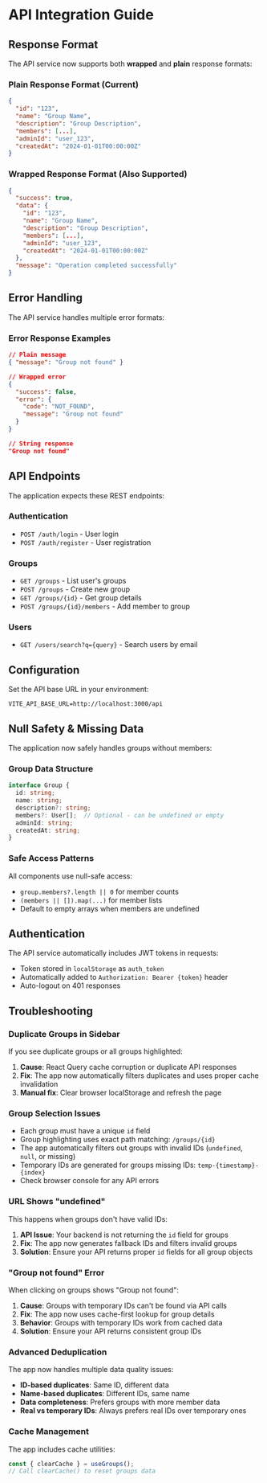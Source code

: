 # API Integration Guide

## Response Format

The API service now supports both **wrapped** and **plain** response formats:

### Plain Response Format (Current)
```json
{
  "id": "123",
  "name": "Group Name",
  "description": "Group Description",
  "members": [...],
  "adminId": "user_123",
  "createdAt": "2024-01-01T00:00:00Z"
}
```

### Wrapped Response Format (Also Supported)
```json
{
  "success": true,
  "data": {
    "id": "123",
    "name": "Group Name",
    "description": "Group Description",
    "members": [...],
    "adminId": "user_123",
    "createdAt": "2024-01-01T00:00:00Z"
  },
  "message": "Operation completed successfully"
}
```

## Error Handling

The API service handles multiple error formats:

### Error Response Examples
```json
// Plain message
{ "message": "Group not found" }

// Wrapped error
{
  "success": false,
  "error": {
    "code": "NOT_FOUND",
    "message": "Group not found"
  }
}

// String response
"Group not found"
```

## API Endpoints

The application expects these REST endpoints:

### Authentication
- `POST /auth/login` - User login
- `POST /auth/register` - User registration

### Groups
- `GET /groups` - List user's groups
- `POST /groups` - Create new group
- `GET /groups/{id}` - Get group details
- `POST /groups/{id}/members` - Add member to group

### Users
- `GET /users/search?q={query}` - Search users by email

## Configuration

Set the API base URL in your environment:
```
VITE_API_BASE_URL=http://localhost:3000/api
```

## Null Safety & Missing Data

The application now safely handles groups without members:

### Group Data Structure
```typescript
interface Group {
  id: string;
  name: string;
  description?: string;
  members?: User[];  // Optional - can be undefined or empty
  adminId: string;
  createdAt: string;
}
```

### Safe Access Patterns
All components use null-safe access:
- `group.members?.length || 0` for member counts
- `(members || []).map(...)` for member lists
- Default to empty arrays when members are undefined

## Authentication

The API service automatically includes JWT tokens in requests:
- Token stored in `localStorage` as `auth_token`
- Automatically added to `Authorization: Bearer {token}` header
- Auto-logout on 401 responses

## Troubleshooting

### Duplicate Groups in Sidebar
If you see duplicate groups or all groups highlighted:
1. **Cause**: React Query cache corruption or duplicate API responses
2. **Fix**: The app now automatically filters duplicates and uses proper cache invalidation
3. **Manual fix**: Clear browser localStorage and refresh the page

### Group Selection Issues
- Each group must have a unique `id` field
- Group highlighting uses exact path matching: `/groups/{id}`
- The app automatically filters out groups with invalid IDs (`undefined`, `null`, or missing)
- Temporary IDs are generated for groups missing IDs: `temp-{timestamp}-{index}`
- Check browser console for any API errors

### URL Shows "undefined"
This happens when groups don't have valid IDs:
1. **API Issue**: Your backend is not returning the `id` field for groups
2. **Fix**: The app now generates fallback IDs and filters invalid groups
3. **Solution**: Ensure your API returns proper `id` fields for all group objects

### "Group not found" Error
When clicking on groups shows "Group not found":
1. **Cause**: Groups with temporary IDs can't be found via API calls
2. **Fix**: The app now uses cache-first lookup for group details
3. **Behavior**: Groups with temporary IDs work from cached data
4. **Solution**: Ensure your API returns consistent group IDs

### Advanced Deduplication
The app now handles multiple data quality issues:
- **ID-based duplicates**: Same ID, different data
- **Name-based duplicates**: Different IDs, same name  
- **Data completeness**: Prefers groups with more member data
- **Real vs temporary IDs**: Always prefers real IDs over temporary ones

### Cache Management
The app includes cache utilities:
```typescript
const { clearCache } = useGroups();
// Call clearCache() to reset groups data
```
